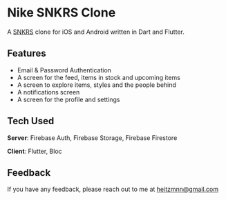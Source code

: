 # Nike SNKRS Clone
A [SNKRS](https://www.nike.com/de/snkrs-app) clone for iOS and Android written in Dart and Flutter.

## Features
- Email & Password Authentication
- A screen for the feed, items in stock and upcoming items 
- A screen to explore items, styles and the people behind
- A notifications screen
- A screen for the profile and settings

## Tech Used
**Server**: Firebase Auth, Firebase Storage, Firebase Firestore

**Client**: Flutter, Bloc

## Feedback
If you have any feedback, please reach out to me at heitzmnn@gmail.com
